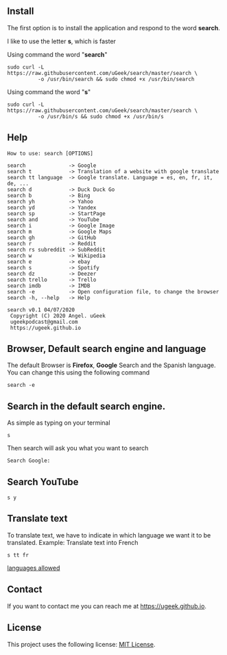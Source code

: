 ## Install
The first option is to install the application and respond to the word **search**.

I like to use the letter **s**, which is faster

Using command the word "**search**"

```
sudo curl -L https://raw.githubusercontent.com/uGeek/search/master/search \
          -o /usr/bin/search && sudo chmod +x /usr/bin/search
```

Using command the word "**s**"

```
sudo curl -L https://raw.githubusercontent.com/uGeek/search/master/search \
          -o /usr/bin/s && sudo chmod +x /usr/bin/s
```

## Help

```
How to use: search [OPTIONS]

search              -> Google
search t            -> Translation of a website with google translate
search tt language  -> Google translate. Language = es, en, fr, it, de, ...
search d            -> Duck Duck Go
search b            -> Bing
search yh           -> Yahoo
search yd           -> Yandex
search sp           -> StartPage
search and          -> YouTube
search i            -> Google Image
search m            -> Google Maps
search gh           -> GitHub
search r            -> Reddit
search rs subreddit -> SubReddit
search w            -> Wikipedia
search e            -> ebay
search s            -> Spotify
search dz           -> Deezer
search trello       -> Trello
search imdb         -> IMDB
search -e           -> Open configuration file, to change the browser
search -h, --help   -> Help

search v0.1 04/07/2020
 Copyright (C) 2020 Angel. uGeek
 ugeekpodcast@gmail.com
 https://ugeek.github.io
 ```
## Browser, Default search engine and language
The default Browser is **Firefox**, **Google** Search and the Spanish language. You can change this using the following command

```
search -e
```

## Search in the default search engine.

As simple as typing on your terminal
```
s
```
Then search will ask you what you want to search
```
Search Google:  
```

## Search YouTube

```
s y
```

## Translate text
To translate text, we have to indicate in which language we want it to be translated.
Example: Translate text into French

```
s tt fr
```
[languages allowed](https://cloud.google.com/translate/docs/languages)


## Contact

If you want to contact me you can reach me at https://ugeek.github.io.

## License

This project uses the following license: [MIT License](https://choosealicense.com/licenses/mit/).





